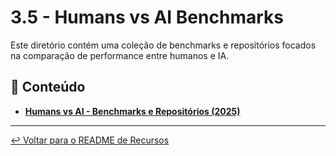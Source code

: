 # 3.5 - Humans vs AI Benchmarks

Este diretório contém uma coleção de benchmarks e repositórios focados na comparação de performance entre humanos e IA.

## 📂 Conteúdo

- [**Humans vs AI - Benchmarks e Repositórios (2025)**](./HUMANS_VS_AI_BENCHMARKS_2025.md)

---

[↩️ Voltar para o README de Recursos](../README.md)

